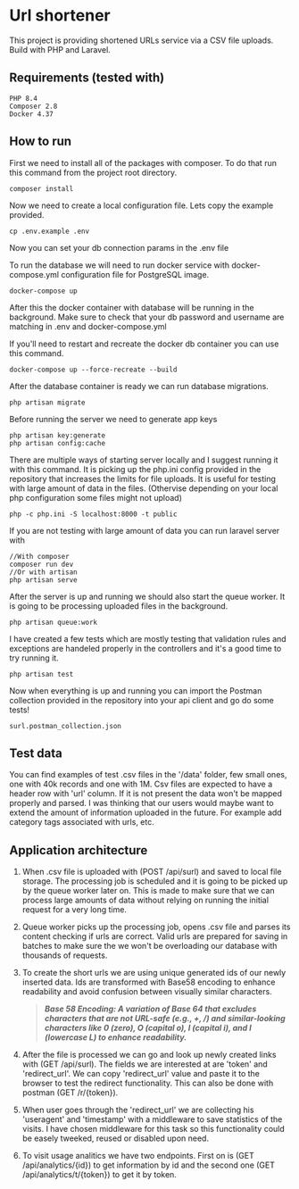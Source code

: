 # Url shortener

This project is providing shortened URLs service via a CSV file uploads. Build with PHP and Laravel.


## Requirements (tested with)

```
PHP 8.4
Composer 2.8
Docker 4.37
```


## How to run

First we need to install all of the packages with composer. To do that run this command from the project root directory.

```
composer install
```

Now we need to create a local configuration file. Lets copy the example provided.

```
cp .env.example .env
```

Now you can set your db connection params in the .env file

To run the database we will need to run docker service with docker-compose.yml configuration file for PostgreSQL image.

```
docker-compose up
```

After this the docker container with database will be running in the background. Make sure to check that your db password and username are matching in .env and docker-compose.yml

If you'll need to restart and recreate the docker db container you can use this command.

```
docker-compose up --force-recreate --build
```

After the database container is ready we can run database migrations.

```
php artisan migrate
```

Before running the server we need to generate app keys

```
php artisan key:generate
php artisan config:cache
```

There are multiple ways of starting server locally and I suggest running it with this command. It is picking up the php.ini config provided in the repository that increases the limits for file uploads. It is useful for testing with large amount of data in the files. (Othervise depending on your local php configuration some files might not upload)

```
php -c php.ini -S localhost:8000 -t public
```

If you are not testing with large amount of data you can run laravel server with

```
//With composer
composer run dev
//Or with artisan
php artisan serve
```

After the server is up and running we should also start the queue worker. It is going to be processing uploaded files in the background.

```
php artisan queue:work
```

I have created a few tests which are mostly testing that validation rules and exceptions are handeled properly in the controllers and it's a good time to try running it.

```
php artisan test
```

Now when everything is up and running you can import the Postman collection provided in the repository into your api client and go do some tests!

```
surl.postman_collection.json
```

## Test data

You can find examples of test .csv files in the '/data' folder, few small ones, one with 40k records and one with 1M. Csv files are expected to have a header row with 'url' column. If it is not present the data won't be mapped properly and parsed. I was thinking that our users would maybe want to extend the amount of information uploaded in the future. For example add category tags associated with urls, etc.

## Application architecture

1. When .csv file is uploaded with (POST /api/surl) and saved to local file storage. The processing job is scheduled and it is going to be picked up by the queue worker later on. This is made to make sure that we can process large amounts of data without relying on running the initial request for a very long time.

2. Queue worker picks up the processing job, opens .csv file and parses its content checking if urls are correct. Valid urls are prepared for saving in batches to make sure the we won't be overloading our database with thousands of requests.

3. To create the short urls we are using unique generated ids of our newly inserted data. Ids are transformed with Base58 encoding to enhance readability and avoid confusion between visually similar characters. 

    >***Base 58 Encoding: A variation of Base 64 that excludes characters that are not URL-safe (e.g., +, /) and similar-looking characters like 0 (zero), O (capital o), I (capital i), and l (lowercase L) to enhance readability.***

4. After the file is processed we can go and look up newly created links with (GET /api/surl). The fields we are interested at are 'token' and 'redirect_url'. We can copy 'redirect_url' value and paste it to the browser to test the redirect functionality. This can also be done with postman (GET /r/{token}).

5. When user goes through the 'redirect_url' we are collecting his 'useragent' and 'timestamp' with a middleware to save statistics of the visits. I have chosen middleware for this task so this functionality could be easely tweeked, reused or disabled upon need.

6. To visit usage analitics we have two endpoints. First on is (GET /api/analytics/{id}) to get information by id and the second one (GET /api/analytics/t/{token}) to get it by token.
